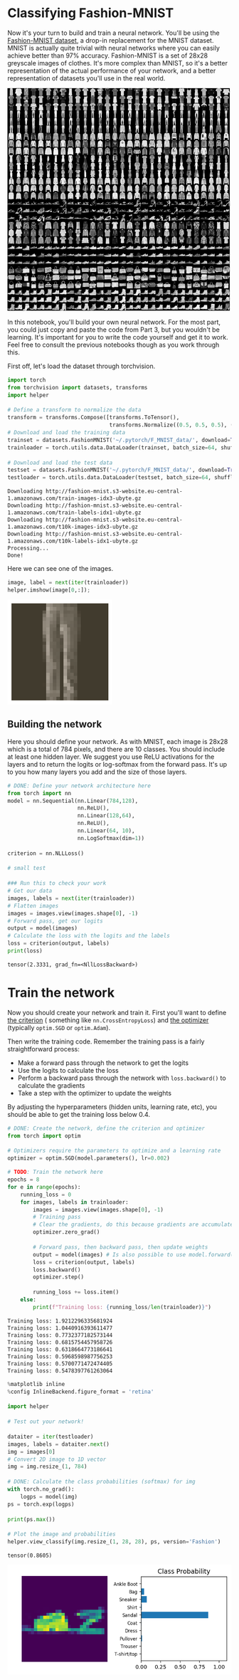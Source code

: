 
# Classifying Fashion-MNIST

Now it's your turn to build and train a neural network. You'll be using the [Fashion-MNIST dataset](https://github.com/zalandoresearch/fashion-mnist), a drop-in replacement for the MNIST dataset. MNIST is actually quite trivial with neural networks where you can easily achieve better than 97% accuracy. Fashion-MNIST is a set of 28x28 greyscale images of clothes. It's more complex than MNIST, so it's a better representation of the actual performance of your network, and a better representation of datasets you'll use in the real world.

<img src='assets/fashion-mnist-sprite.png' width=500px>

In this notebook, you'll build your own neural network. For the most part, you could just copy and paste the code from Part 3, but you wouldn't be learning. It's important for you to write the code yourself and get it to work. Feel free to consult the previous notebooks though as you work through this.

First off, let's load the dataset through torchvision.


```python
import torch
from torchvision import datasets, transforms
import helper

# Define a transform to normalize the data
transform = transforms.Compose([transforms.ToTensor(),
                                transforms.Normalize((0.5, 0.5, 0.5), (0.5, 0.5, 0.5))])
# Download and load the training data
trainset = datasets.FashionMNIST('~/.pytorch/F_MNIST_data/', download=True, train=True, transform=transform)
trainloader = torch.utils.data.DataLoader(trainset, batch_size=64, shuffle=True)

# Download and load the test data
testset = datasets.FashionMNIST('~/.pytorch/F_MNIST_data/', download=True, train=False, transform=transform)
testloader = torch.utils.data.DataLoader(testset, batch_size=64, shuffle=True)
```

    Downloading http://fashion-mnist.s3-website.eu-central-1.amazonaws.com/train-images-idx3-ubyte.gz
    Downloading http://fashion-mnist.s3-website.eu-central-1.amazonaws.com/train-labels-idx1-ubyte.gz
    Downloading http://fashion-mnist.s3-website.eu-central-1.amazonaws.com/t10k-images-idx3-ubyte.gz
    Downloading http://fashion-mnist.s3-website.eu-central-1.amazonaws.com/t10k-labels-idx1-ubyte.gz
    Processing...
    Done!


Here we can see one of the images.


```python
image, label = next(iter(trainloader))
helper.imshow(image[0,:]);
```


![png](output_3_0.png)


## Building the network

Here you should define your network. As with MNIST, each image is 28x28 which is a total of 784 pixels, and there are 10 classes. You should include at least one hidden layer. We suggest you use ReLU activations for the layers and to return the logits or log-softmax from the forward pass. It's up to you how many layers you add and the size of those layers.


```python
# DONE: Define your network architecture here
from torch import nn
model = nn.Sequential(nn.Linear(784,128),
                      nn.ReLU(),
                      nn.Linear(128,64),
                      nn.ReLU(),
                      nn.Linear(64, 10),
                      nn.LogSoftmax(dim=1))

criterion = nn.NLLLoss()

# small test

### Run this to check your work
# Get our data
images, labels = next(iter(trainloader))
# Flatten images
images = images.view(images.shape[0], -1)
# Forward pass, get our logits
output = model(images)
# Calculate the loss with the logits and the labels
loss = criterion(output, labels)
print(loss)
```

    tensor(2.3331, grad_fn=<NllLossBackward>)


# Train the network

Now you should create your network and train it. First you'll want to define [the criterion](http://pytorch.org/docs/master/nn.html#loss-functions) ( something like `nn.CrossEntropyLoss`) and [the optimizer](http://pytorch.org/docs/master/optim.html) (typically `optim.SGD` or `optim.Adam`).

Then write the training code. Remember the training pass is a fairly straightforward process:

* Make a forward pass through the network to get the logits 
* Use the logits to calculate the loss
* Perform a backward pass through the network with `loss.backward()` to calculate the gradients
* Take a step with the optimizer to update the weights

By adjusting the hyperparameters (hidden units, learning rate, etc), you should be able to get the training loss below 0.4.


```python
# DONE: Create the network, define the criterion and optimizer
from torch import optim

# Optimizers require the parameters to optimize and a learning rate
optimizer = optim.SGD(model.parameters(), lr=0.002)
```


```python
# TODO: Train the network here
epochs = 8
for e in range(epochs):
    running_loss = 0
    for images, labels in trainloader:
        images = images.view(images.shape[0], -1)
        # Training pass
        # Clear the gradients, do this because gradients are accumulated
        optimizer.zero_grad()

        # Forward pass, then backward pass, then update weights
        output = model(images) # Is also possible to use model.forward(images)
        loss = criterion(output, labels)
        loss.backward()
        optimizer.step()
        
        running_loss += loss.item()
    else:
        print(f"Training loss: {running_loss/len(trainloader)}")
```

    Training loss: 1.9212296335681924
    Training loss: 1.0440916393611477
    Training loss: 0.7732377182573144
    Training loss: 0.6815754457958726
    Training loss: 0.6318664773186641
    Training loss: 0.5968598987756253
    Training loss: 0.5700771472474405
    Training loss: 0.5478397761263064



```python
%matplotlib inline
%config InlineBackend.figure_format = 'retina'

import helper

# Test out your network!

dataiter = iter(testloader)
images, labels = dataiter.next()
img = images[0]
# Convert 2D image to 1D vector
img = img.resize_(1, 784)

# DONE: Calculate the class probabilities (softmax) for img
with torch.no_grad():
    logps = model(img)
ps = torch.exp(logps)

print(ps.max())

# Plot the image and probabilities
helper.view_classify(img.resize_(1, 28, 28), ps, version='Fashion')
```

    tensor(0.8605)



![png](output_9_1.png)

